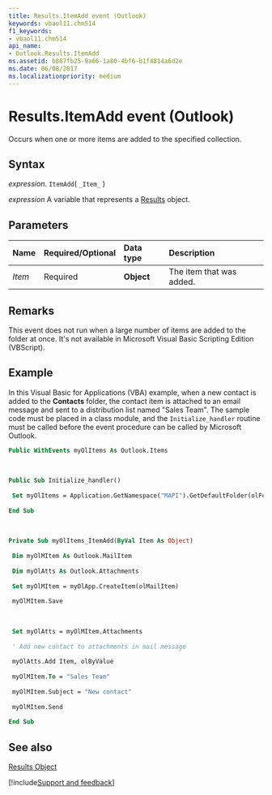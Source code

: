 ```yaml
---
title: Results.ItemAdd event (Outlook)
keywords: vbaol11.chm514
f1_keywords:
- vbaol11.chm514
api_name:
- Outlook.Results.ItemAdd
ms.assetid: b867fb25-9a66-1a80-4bf6-b1f4814a6d2e
ms.date: 06/08/2017
ms.localizationpriority: medium
---
```



# Results.ItemAdd event (Outlook)

Occurs when one or more items are added to the specified collection.


## Syntax

_expression_. `ItemAdd`( `_Item_` )

_expression_ A variable that represents a [Results](Outlook.Results.md) object.


## Parameters



|Name|Required/Optional|Data type|Description|
|:-----|:-----|:-----|:-----|
| _Item_|Required| **Object**|The item that was added.|

## Remarks

This event does not run when a large number of items are added to the folder at once. It's not available in Microsoft Visual Basic Scripting Edition (VBScript).


## Example

In this Visual Basic for Applications (VBA) example, when a new contact is added to the **Contacts** folder, the contact item is attached to an email message and sent to a distribution list named "Sales Team". The sample code must be placed in a class module, and the `Initialize_handler` routine must be called before the event procedure can be called by Microsoft Outlook.


```vb
Public WithEvents myOlItems As Outlook.Items 
 
 
 
Public Sub Initialize_handler() 
 
 Set myOlItems = Application.GetNamespace("MAPI").GetDefaultFolder(olFolderContacts).Items 
 
End Sub 
 
 
 
Private Sub myOlItems_ItemAdd(ByVal Item As Object) 
 
 Dim myOlMItem As Outlook.MailItem 
 
 Dim myOlAtts As Outlook.Attachments 
 
 Set myOlMItem = myOlApp.CreateItem(olMailItem) 
 
 myOlMItem.Save 
 
 
 
 Set myOlAtts = myOlMItem.Attachments 
 
 ' Add new contact to attachments in mail message 
 
 myOlAtts.Add Item, olByValue 
 
 myOlMItem.To = "Sales Team" 
 
 myOlMItem.Subject = "New contact" 
 
 myOlMItem.Send 
 
End Sub
```


## See also


[Results Object](Outlook.Results.md)

[!include[Support and feedback](~/includes/feedback-boilerplate.md)]